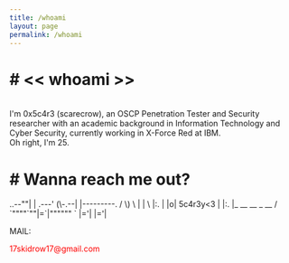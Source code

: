 ```yaml
---
title: /whoami
layout: page
permalink: /whoami
---
```

<h1><b># << whoami >></b></h1>
<br>
I'm 0x5c4r3 (scarecrow), an OSCP Penetration Tester and Security researcher with an academic background in Information Technology and Cyber Security, currently working in X-Force Red at IBM.<br/>Oh right, I'm 25.<br/>

<h1><b># Wanna reach me out?</b></h1>
<p>
       ..--""|
       | .---'
 (\-.--| |---------.
/ \) \ | |          \
|:.  | |o| 5c4r3y<3  |
|:.  |_ __  __ _  __ /
`""""`""|=`|""""""  `
        |='|
        |='|
</p>
<p>MAIL:</p> <div style="color:red;display:inline;">17skidrow17@gmail.com</div>
